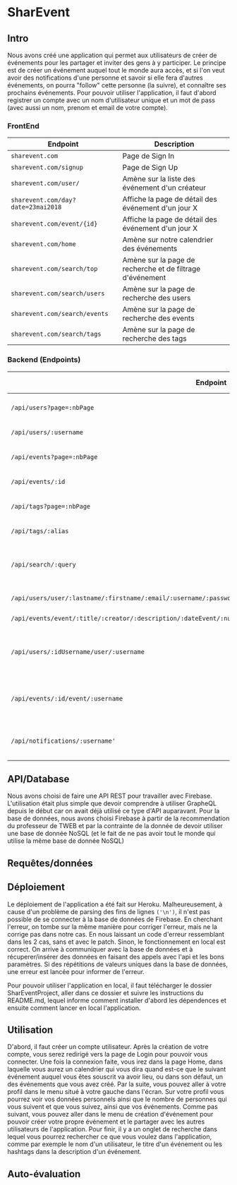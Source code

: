 # SharEvent

## Intro
Nous avons créé une application qui permet aux utilisateurs de créer de événements pour les partager et inviter des gens à y participer. Le principe est de créer un événement auquel tout le monde aura accès, et si l'on veut avoir des notifications d'une personne et savoir si elle fera d'autres événements, on pourra "follow" cette personne (la suivre), et connaître ses prochains événements.
Pour pouvoir utiliser l'application, il faut d'abord registrer un compte avec un nom d'utilisateur unique et un mot de pass (avec aussi un nom, prenom et email de votre compte).

### FrontEnd

| Endpoint                      		| Description 												|
| ------------------------------------- | --------------------------------------------------------- |
| `sharevent.com`        				| Page de Sign In 											|
| `sharevent.com/signup`        		| Page de Sign Up 											|
| `sharevent.com/user/`         		| Amène sur la liste des événement d'un créateur 			|
| `sharevent.com/day?date=23mai2018`	| Affiche la page de détail des événement d'un jour X 		|
| `sharevent.com/event/{id}`    		| Affiche la page de détail des événement d'un jour X 		|
| `sharevent.com/home`          		| Amène sur notre calendrier des événements 				|
| `sharevent.com/search/top`    		| Amène sur la page de recherche et de filtrage d'événement |
| `sharevent.com/search/users`  		| Amène sur la page de recherche des users 					|
| `sharevent.com/search/events` 		| Amène sur la page de recherche des events 				|
| `sharevent.com/search/tags`   		| Amène sur la page de recherche des tags 					|

### Backend (Endpoints)

| Endpoint                       																					| Type Request | Description                                 	 |
| ----------------------------------------------------------------------------------------------------------------- | ------------ | ----------------------------------------------- |
| `/api/users?page=:nbPage` 	           							      											| `GET`        | Retourne tous les users                     	 |
| `/api/users/:username`              																				| `GET`        | Retourne le user n°{id}                     	 |
| `/api/events?page=:nbPage`                  																		| `GET`        | Retourne tous les events                    	 |
| `/api/events/:id`             																					| `GET`        | Retourne le user n°{id}                     	 |
| `/api/tags?page=:nbPage`                    																		| `GET`        | Retourne tous les tags                      	 |
| `/api/tags/:alias`              																					| `GET`        | Retourne le tag n°{id}                      	 |
| `/api/search/:query`        																						| `GET`        | Permet de chercher parmi tout ce qui existe 	 |
| `/api/users/user/:lastname/:firstname/:email/:username/:password`       											| `POST`       | Crée un créateur 							 	 |
| `/api/events/event/:title/:creator/:description/:dateEvent/:numberPlace/:streetPlace/:postalCodePlace/:cityPlace`	| `POST`       | Crée un événement 						     	 |
| `/api/users/:idUsername/user/:username`    																		| `POST`       | Un utilisateur peut suivre un autre utilisateur |
| `/api/events/:id/event/:username`    																				| `POST`       | Un utilisateur peut suivre un événement 	 	 |
| `/api/notifications/:username'`    																				| `GET`        | Obtient les notifications de l'utilisateur	 	 |

## API/Database
Nous avons choisi de faire une API REST pour travailler avec Firebase. L'utilisation était plus simple que devoir comprendre à utiliser GrapheQL depuis le début car on avait déjà utilisé ce type d'API auparavant. 
Pour la base de données, nous avons choisi Firebase à partir de la recommendation du professeur de TWEB et par la contrainte de la donnée de devoir utiliser une base de donnée NoSQL (et le fait de ne pas avoir tout le monde qui utilise la même base de donnée NoSQL)

## Requêtes/données

## Déploiement
Le déploiement de l'application a été fait sur Heroku. Malheureusement, à cause d'un problème de parsing des fins de lignes `('\n')`, il n'est pas possible de se connecter à la base de données de Firebase. En cherchant l'erreur, on tombe sur la même manière pour corriger l'erreur, mais ne la corrige pas dans notre cas. En nous laissant un code d'erreur ressemblant dans les 2 cas, sans et avec le patch.
Sinon, le fonctionnement en local est correct. On arrive à communiquer avec la base de données et à récuperer/insérer des données en faisant des appels avec l'api et les bons paramètres. Si des répétitions de valeurs uniques dans la base de données, une erreur est lancée pour informer de l'erreur.

Pour pouvoir utiliser l'application en local, il faut télécharger le dossier SharEventProject, aller dans ce dossier et suivre les instructions du README.md, lequel informe comment installer d'abord les dépendences et ensuite comment lancer en local l'application.

## Utilisation
D'abord, il faut créer un compte utilisateur. Après la création de votre compte, vous serez redirigé vers la page de Login pour pouvoir vous connecter.
Une fois la connexion faite, vous irez dans la page Home, dans laquelle vous aurez un calendrier qui vous dira quand est-ce que le suivant événement auquel vous êtes souscrit va avoir lieu, ou dans son défaut, un des événements que vous avez créé.
Par la suite, vous pouvez aller à votre profil dans le menu situé à votre gauche dans l'écran. Sur votre profil vous pourrez voir vos données personnels ainsi que le nombre de personnes qui vous suivent et que vous suivez, ainsi que vos événements.
Comme pas suivant, vous pouvez aller dans le menu de création d'événement pour pouvoir créer votre propre événement et le partager avec les autres utilisateurs de l'application.
Pour finir, il y a un onglet de recherche dans lequel vous pourrez rechercher ce que vous voulez dans l'application, comme par exemple le nom d'un utilisateur, le titre d'un événement ou les hashtags dans la description d'un événement.

## Auto-évaluation
